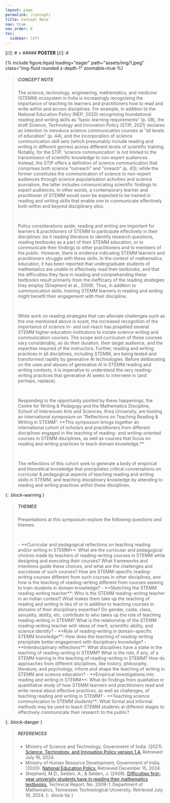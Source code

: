 ```yaml
---
layout: page
permalink: /concept/
title: Concept Note
nav: true
nav_order: 6
toc:
  sidebar: left
---
```



[//]: # > ##### **POSTER**
[//]: # <div> {% include figure.liquid loading="eager" path="assets/img/1.jpeg" class="img-fluid rounded z-depth-1" zoomable=true %} </div>


> ##### **CONCEPT NOTE**
>
> The science, technology, engineering, mathematics, and medicine (STEMM) ecosystem in India is increasingly recognising the importance of teaching its learners and practitioners how to read and write within and across disciplines. For example, in addition to the National Education Policy (NEP; 2020) recognising foundational reading and writing skills as “basic learning requirements” (p. 08), the draft Science, Technology and Innovation Policy (STIP; 2021) declares an intention to introduce science communication courses at “all levels of education” (p. 44), and the incorporation of science communication skill sets (which presumably include reading and writing in different genres) across different levels of scientific training. Notably, for the STIP, ‘science communication’ is not limited to the transmission of scientific knowledge to non-expert audiences. Instead, the STIP offers a definition of science communication that comprises both science “outreach” and “inreach” (p. 43); while the former constitutes the communication of science to non-expert audiences through science popularisation activities and science journalism, the latter includes communicating scientific findings to expert audiences. In other words, a contemporary learner and practitioner of STEMM would soon be expected to be trained in reading and writing skills that enable one to communicate effectively both within and beyond disciplinary silos.
> <p>&nbsp;</p>
> Policy considerations aside, reading and writing are important for learners & practitioners of STEMM to participate effectively in their disciplines: be it reading literature to identify research questions, reading textbooks as a part of their STEMM education, or to communicate their findings to other practitioners and to members of the public. However, there is evidence indicating STEMM learners and practitioners struggle with these skills. In the context of mathematics education, it has been reported that undergraduate students of mathematics are unable to effectively read their textbooks, and that the difficulties they face in reading and comprehending these textbooks result primarily from the inefficacy of the reading strategies they employ (Shepherd et al., 2009). Thus, in addition to communication skills, training STEMM learners in reading and writing might benefit their engagement with their discipline.
> <p>&nbsp;</p>
> While work on reading strategies that can alleviate challenges such as the one mentioned above is scant, the increased recognition of the importance of science in- and out-reach has propelled several STEMM higher-education institutions to instate science writing and communication courses. The scope and curriculum of these courses vary considerably, as do their duration, their target audience, and the expertise required of the instructors. Further, reading and writing practices in all disciplines, including STEMM, are being tested and transformed rapidly by generative AI technologies. Before deliberating on the uses and abuses of generative AI in STEMM reading and writing contexts, it is imperative to understand the very reading-writing practices that generative AI seeks to intervene in (and perhaps, replace). 
> <p>&nbsp;</p>
> Responding to the opportunity posited by these happenings, the Centre for Writing & Pedagogy and the Mathematics Discipline, School of Interwoven Arts and Sciences, Krea University, are hosting an international symposium on “Reflections on Teaching Reading & Writing in STEMM”. **This symposium brings together an international cohort of scholars and practitioners from different disciplines engaged in the teaching of reading- and writing-oriented courses in STEMM disciplines, as well as courses that focus on reading and writing practices to teach domain knowledge.**
> <p>&nbsp;</p>
> The reflections of this cohort seek to generate a body of empirical and theoretical knowledge that precipitates critical conversations on curricular & pedagogical aspects of teaching reading and writing skills in STEMM, and teaching disciplinary knowledge by attending to reading and writing practices within these disciplines.
 
{: .block-warning }


> ##### **THEMES**
>Presentations at this symposium explore the following questions and themes:
> <p>&nbsp;</p>
> - **Curricular and pedagogical reflections on teaching reading and/or writing in STEMM**: What are the curricular and pedagogical choices made by teachers of reading-writing courses in STEMM while designing and executing their courses? What frameworks and intentions guide these choices, and what are the challenges and successes of such courses? How are STEMM-specific reading-writing courses different from such courses in other disciplines, and how is the teaching of reading-writing different from courses seeking to train students in domain knowledge?
> - **Sketching the STEMM reading-writing teacher**: Who is the STEMM reading-writing teacher in an Indian context? What makes them take up the teaching of reading and writing in lieu of or in addition to teaching courses in domains of their disciplinary expertise? Do gender, caste, class, sexuality, ability, etc. contribute to who takes up the role of teaching reading-writing in STEMM? What is the relationship of the STEMM reading-writing teacher with ideas of merit, scientific ability, and science identity?
> - **Role of reading-writing in domain-specific STEMM knowledge**: How does the teaching of reading-writing precipitate better engagement with disciplinary knowledge?
> - **Interdisciplinary reflections**: What disciplines have a stake in the teaching of reading-writing in STEMM? What is the role, if any, of a STEMM training in the teaching of reading-writing in STEMM? How do approaches from different disciplines, like history, philosophy, literature, and psychology, inform and shape the teaching of writing in STEMM and science education? 
> - **Empirical investigations into reading and writing in STEMM**: What do findings from qualitative or quantitative study of how STEMM learners and practitioners read and write reveal about effective practices, as well as challenges, of teaching reading and writing in STEMM?
> - **Teaching science communication to STEMM students**: What formal and informal methods may be used to teach STEMM students at different stages to effectively communicate their research to the public?

{: .block-danger }

> ##### **REFERENCES**
>
> - Ministry of Science and Technology, Government of India. (2021). <a href="https://dst.gov.in/sites/default/files/STIP_Doc_1.4_Dec2020.pdf" target="_blank">Science, Technology, and Innovation Policy version 1.4.</a> Retrieved July 16, 2024.
> - Ministry of Human Resource Development, Government of India. (2020). <a href="https://www.education.gov.in/sites/upload_files/mhrd/files/NEP_Final_English_0.pdf" target="_blank">National Education Policy.</a> Retrieved December 15, 2024.
> - Shepherd, M.D., Selden, A., & Selden, J. (2009). <a href="https://files.eric.ed.gov/fulltext/ED518599.pdf" target="_blank">Difficulties first-year university students have in reading their mathematics textbooks.</a> Technical Report. No. 2009-1. Department of Mathematics, Tennessee Technological University. Retrieved July 16, 2024.
{: .block-tip }


